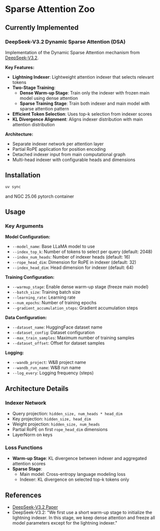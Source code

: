 # Sparse Attention Zoo

## Currently Implemented

### DeepSeek-V3.2 Dynamic Sparse Attention (DSA)

Implementation of the Dynamic Sparse Attention mechanism from [DeepSeek-V3.2](https://github.com/deepseek-ai/DeepSeek-V3.2-Exp/blob/main/DeepSeek_V3_2.pdf).

**Key Features:**
- **Lightning Indexer**: Lightweight attention indexer that selects relevant tokens
- **Two-Stage Training**:
  - **Dense Warm-up Stage**: Train only the indexer with frozen main model using dense attention
  - **Sparse Training Stage**: Train both indexer and main model with sparse attention pattern
- **Efficient Token Selection**: Uses top-k selection from indexer scores
- **KL Divergence Alignment**: Aligns indexer distribution with main attention distribution

**Architecture:**
- Separate indexer network per attention layer
- Partial RoPE application for position encoding
- Detached indexer input from main computational graph
- Multi-head indexer with configurable heads and dimensions

## Installation

```bash
uv sync
```

and NGC 25.06 pytorch container

## Usage

### Key Arguments

**Model Configuration:**
- `--model_name`: Base LLaMA model to use
- `--index_top_k`: Number of tokens to select per query (default: 2048)
- `--index_num_heads`: Number of indexer heads (default: 16)
- `--rope_head_dim`: Dimension for RoPE in indexer (default: 32)
- `--index_head_dim`: Head dimension for indexer (default: 64)

**Training Configuration:**
- `--warmup_stage`: Enable dense warm-up stage (freeze main model)
- `--batch_size`: Training batch size
- `--learning_rate`: Learning rate
- `--num_epochs`: Number of training epochs
- `--gradient_accumulation_steps`: Gradient accumulation steps

**Data Configuration:**
- `--dataset_name`: HuggingFace dataset name
- `--dataset_config`: Dataset configuration
- `--max_train_samples`: Maximum number of training samples
- `--dataset_offset`: Offset for dataset samples

**Logging:**
- `--wandb_project`: W&B project name
- `--wandb_run_name`: W&B run name
- `--log_every`: Logging frequency (steps)

## Architecture Details

### Indexer Network
- Query projection: `hidden_size, num_heads * head_dim`
- Key projection: `hidden_size, head_dim`
- Weight projection: `hidden_size, num_heads`
- Partial RoPE on first `rope_head_dim` dimensions
- LayerNorm on keys

### Loss Functions
- **Warm-up Stage**: KL divergence between indexer and aggregated attention scores
- **Sparse Stage**:
  - Main model: Cross-entropy language modeling loss
  - Indexer: KL divergence on selected top-k tokens only

## References

- [DeepSeek-V3.2 Paper](https://github.com/deepseek-ai/DeepSeek-V3.2-Exp/blob/main/DeepSeek_V3_2.pdf)
- DeepSeek-V3.2: "We first use a short warm-up stage to initialize the lightning indexer. In this stage, we keep dense attention and freeze all model parameters except for the lightning indexer."